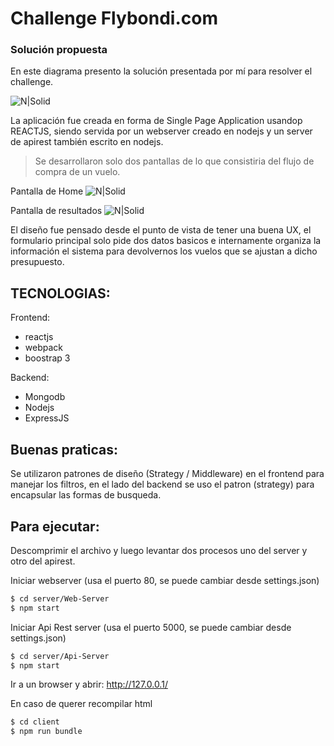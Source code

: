 # Challenge Flybondi.com

### Solución propuesta
En este diagrama presento la solución presentada por mí para resolver el challenge.

![N|Solid](http://damiancipolat.com/webFiles/flybondi-diagram.png)

La aplicación fue creada en forma de Single Page Application usandop REACTJS, siendo servida por un webserver creado en nodejs y un server de apirest también escrito en nodejs.

> Se desarrollaron solo dos pantallas de lo que consistiria del flujo de compra de un vuelo.

Pantalla de Home
![N|Solid](http://damiancipolat.com/webFiles/flybondi-home.png)

Pantalla de resultados
![N|Solid](http://damiancipolat.com/webFiles/flybondi-resu.png)

El diseño fue pensado desde el punto de vista de tener una buena UX, el formulario principal solo pide dos
datos basicos e internamente organiza la información el sistema para devolvernos los vuelos que se ajustan a dicho presupuesto.

## TECNOLOGIAS:

Frontend:
 - reactjs
 - webpack
 - boostrap 3

Backend:
 - Mongodb
 - Nodejs
 - ExpressJS

## Buenas praticas:
Se utilizaron patrones de diseño (Strategy / Middleware) en el frontend para manejar los filtros, en el lado
del backend se uso el patron (strategy) para encapsular las formas de busqueda.
 
## Para ejecutar:
Descomprimir el archivo y luego levantar dos procesos uno del server y otro del apirest.

Iniciar webserver (usa el puerto 80, se puede cambiar desde settings.json)

```sh
$ cd server/Web-Server
$ npm start
```

Iniciar Api Rest server (usa el puerto 5000, se puede cambiar desde settings.json)

```sh
$ cd server/Api-Server
$ npm start
```

Ir a un browser y abrir:
http://127.0.0.1/

En caso de querer recompilar html
```sh
$ cd client
$ npm run bundle
```
